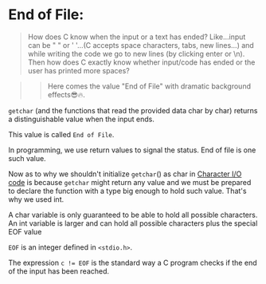 # End of File:

> How does C know when the input or a text has ended?
Like...input can be "    " or ' '...(C accepts space characters, tabs, new lines...) and while writing the code we go to new lines (by clicking enter or \n).
Then how does C exactly know whether input/code has ended or the user has printed more spaces?

>> Here comes the value "End of File" with dramatic background effects😎🔥.

`getchar` (and the functions that read the provided data char by char) returns a distinguishable value when the input ends.

This value is called `End of File`.

In programming, we use return values to signal the status.
End of file is one such value.


Now as to why we shouldn't initialize `getchar`() as char in [Character I/O code](./Code/05_char_i_o.c) is because `getchar` might return any value and we must be prepared to declare the function with a type big enough to hold such value. That's why we used int.

A char variable is only guaranteed to be able to hold all possible characters.
An int variable is larger and can hold all possible characters plus the special EOF value

`EOF` is an integer defined in `<stdio.h>`.

The expression `c != EOF` is the standard way a C program checks if the end of the input has been reached.